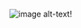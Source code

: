 ![image](https://user-images.githubusercontent.com/89635348/131463234-b58f0e79-f150-4313-a6b8-61bbda79f0e9.png)
alt-text!
